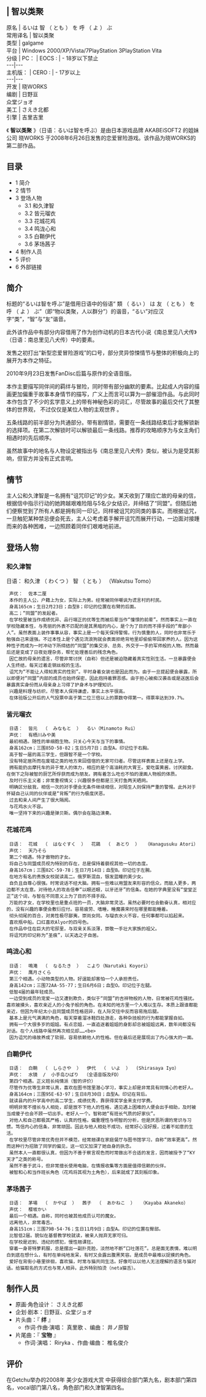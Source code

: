 |  智以类聚  
---  
原名  |  るいは  智  （  とも  ）  を  呼  （  よ  ）  ぶ   
常用译名  |  智以类聚   
类型  |  galgame   
平台  |  Windows 2000/XP/Vista/7PlayStation 3PlayStation Vita   
分级  |  PC：  |  EOCS  :  |  \- 18岁以下禁止   
---|---  
主机版：  |  CERO  :  |  \- 17岁以上   
---|---  
开发  |  晓WORKS   
编剧  |  日野亘   
众堂ジョオ  
美工  |  さえき北都   
引擎  |  吉里吉里   
  
《 **智以类聚** 》（日语：るいは智を呼ぶ）是由日本游戏品牌  AKABEiSOFT2  的姐妹公司  晓WORKS
于2008年6月26日发售的恋爱冒险游戏。该作品为晓WORKS的第二部作品。

##  目录

  * 1  简介 
  * 2  情节 
  * 3  登场人物 
    * 3.1  和久津智 
    * 3.2  皆元瑠衣 
    * 3.3  花城花鸡 
    * 3.4  鸣泷心和 
    * 3.5  白鞘伊代 
    * 3.6  茅场茜子 
  * 4  制作人员 
  * 5  评价 
  * 6  外部链接 

##  简介

标题的“るいは智を呼ぶ”是借用日语中的俗语“  類  （  るい  ）  は  友  （  とも  ）  を  呼  （  よ  ）
ぶ”（即“物以类聚，人以群分”）的谐音，“るい”对应汉字“类”，“智”与“友”谐音。

此外该作品中有部分内容借用了作为创作动机的日本古代小说《南总里见八犬传》（日语：南总里见八犬传）中的要素。

发售之初打出“新型恋爱冒险游戏”的口号，部分灵异惊悚情节与整体的积极向上的展开为本作之特征。

2010年9月23日发售FanDisc后篇与原作的全语音版。

本作主要描写同伴间的羁绊与冒险，同时带有部分幽默的要素。比起成人内容的描画更加偏重于故事本身情节的描写，广义上而言可以算为一部催泪作品。与此同时本作包含了不少的玄学意义上的带有神秘色彩的词汇，尽管故事的最后交代了其整体的世界观，
不过仅仅是某位人物的主观世界  。

五条线路的前半部分为共通部分。带有剧情锁，需要在一条线路结束后才能解锁新的选择项。在第二次解锁时可以解锁最后一条线路。推荐的攻略顺序为与女主角们相遇时的先后顺序。

虽然故事中的地名与人物设定被指出与《南总里见八犬传》类似，被认为是受其影响，但官方并没有正式言明。

##  情节

主人公和久津智是一名拥有“诅咒印记”的少女。某天收到了理应亡故的母亲的信，根据信中指示行动的她跨越艰难险阻与5名少女结识，并缔结了“同盟”。但随后她们便察觉到了所有人都是拥有同一印记，同样被诅咒的同类的事实。而根据诅咒，一旦触犯某种禁忌便会死去，主人公考虑着手解开诅咒而展开行动，一边面对接踵而来的各种困难，一边照顾着同伴们艰难地前进。

##  登场人物

###  和久津智

日语：  和久津  （  わくつ  ）  智  （  とも  ）  （Wakutsu Tomo）

     声优：  佐本二厘 
     本作的主人公，户籍上为女，实际上为男。经常被同伴嘲讽为谎言村的村民。 
     身高165cm；生日2月23日；血型B；印记的位置在右臂的后面。 
     高二；“同盟”的发起者。 
     在学校里被当作成绩优异、品行端正的优等生而被后辈当作“憧憬的前辈”。然而事实上一直在学校隐藏本性，与秀丽的外表不匹配的是其黑暗的内心，是个为了目的而不择手段的“卑鄙小人”。虽然表面上装作事事从容，事实上是一个每天保持警惕，行为慎重的人，同时也非常乐于勉强自己来逞强。不过本性上是个遇见流浪狗就会表面拒绝背地里却偷偷带回家养的人。因为这种性子而成为一时冲动下所缔结的“同盟”的集交涉、总务、外交于一手的军师般的人物。然而最后还是变成了日夜处理杂务，帮忙处理善后的残念角色。 
     因亡故的母亲的遗言，尽管非常讨厌（自称）但还是被迫隐藏着真实性别生活。一旦暴露便会人生终结，每天过着走钢丝般的生活。 
     诅咒为“不能让人得知真实的性别”。平时身着女装也是因此而为。由于一旦提起便会暴露，所以即便对“同盟”内部的成员也始终保密，因此抱持着罪恶感。由于担心被痴汉袭击或是送医后会暴露真实身份而从母亲身上习得了护身术与护理知识。 
     兴趣是料理与纺织，尽管本人保持谦虚，事实上水平很高。 
     在体验版公开后的人气投票中高于第二位三倍以上的票数夺得第一。得票率达到39.7%。 

###  皆元瑠衣

     日语：  皆元  （  みなもと  ）  るい（Minamoto Rui） 
     声优：  有栖川みや美 
     最初相遇。随性的单细胞生物。只关心今天与当下的事情。 
     身高162cm；三围85D·58·82；生日5月7日；血型A。印记位于右胸。 
     高于智一届的高三学生，但跟智不是一个学校。 
     没有特定居所而在废墟之类的地方来回借宿的无家可归者。尽管这样表面上还是在上学。 
     拥有能扔出摩托车的异于常人的体力，相应的是个高油耗的大胃王。爱吃蛋黄酱，讨厌甜食。在倒下之际被智的厨艺所俘获而成为朋友。拥有着怎么吃也不怕的漫画人物般的体质。 
     及时行乐主义者；非常重视情义；兴趣很多但都是三天打鱼两天晒网。 
     明确区分敌我，相信一次的对手便会无条件继续相信，对陌生人则保持严重的警惕。此外对于怀疑自己认同的伙伴或是“背叛”的行为极度厌恶。 
     过去和亲人间产生了很大隔阂。 
     与花鸡水火不容。 
     唯一坚持下来的兴趣是弹贝斯。偶尔会在路边演奏。 

###  花城花鸡

     日语：  花城  （  はなぐすく  ）  花鶏  （  あとり  ）  （Hanagusuku Atori） 
     声优：  天乃そら 
     第二个相遇。恃才傲物的才女。 
     将自己与同盟成员视为特别的存在，总是保持着藐视其他一切的态度。 
     身高167cm；三围82C·59·78；生日7月14日；血型B。印记位于左腕。 
     在地方有名的贵族女校就读高二。俄罗斯混血，银发蓝瞳的美少女。 
     自负且自尊心很强。时常说话不经大脑。拥有一些难以用盟友来形容的信众，而敌人更多，两边都不太在意。对待他人的攻击信奉“以眼还眼，以牙还牙”的信条。在她的字典里没有“堂堂正正”这个词，与智在不同意义上为了目的不择手段。 
     万能的才女，在学校里也是重点班的一员，大脑非常灵活。虽然必要时也会勤奋认真，相对应的，没有兴趣的事便会敷衍应付。容易疲劳、嗜睡，睡魔袭来时在哪里都能睡着。 
     彻头彻尾的百合，对男性极尽鄙夷，崇尚女同。与瑠衣水火不容，任何事都可以掐起来。 
     喜欢瓶中船。口红喜欢Alyor的四号色。 
     在作品中住在巨大的宅邸里，与双亲关系淡薄，崇敬一手壮大家族的祖父。 
     将诅咒的印记称为“圣痕”，以天选之子自居。 

###  鸣泷心和

     日语：  鳴滝  （  なるたき  ）  こより（Narutaki Koyori） 
     声优：  鹰月さくら 
     第三个相遇。小动物类型的人物。好逞能却害怕一个人承担责任。 
     身高142cm；三围72AA·55·77；生日6月6日；血型O。印记位于左腿。 
     低智4届的最年轻成员。 
     一边受到成员的宠爱一边又遭到欺负，类似于“同盟”的吉祥物般的人物，日常被花鸡性骚扰。喜欢被摸头，喜欢亲近人的小兔子般的角色。在未知的地方里一个人难以生存。本质上跟谁都能亲近，但因为年纪太小且同盟成员性格迥异，在人际交往中反而容易拖后腿。 
     基本上是元气满满的角色，每天穿着溜冰鞋四处游走，各种杂技般的行为都能掌握自如。 
     拥有一个大很多岁的姐姐。有点恋姐，一直追逐着姐姐的身影却总被姐姐远离，数年间都没有对话。在个人线路中虽然再次相见却……<be>
     因为诅咒的缘故养成了软弱，容易依赖他人的性格。但在最后还是展现出了内心强大的一面。 

###  白鞘伊代

     日语：  白鞘  （  しらさや  ）  伊代  （  いよ  ）  (Shirasaya Iyo） 
     声优：  水镜  /  小手岛ひばり  （全语音版及FD） 
     第四个相遇。正义班长纯情派（智的评价） 
     尽管作为优等生非常认真，喜欢在图书馆里潜心学习，事实上却是非常具有同情心的老好人。 
     身高164cm；三围95E·63·97；生日8月30日；血型A。印记在背后。 
     就读县内的升学高中的高二学生，成绩优秀，靠获得奖学金来支付学费。 
     明明非常不擅长与人相处，却是放不下他人的性格，遇见遇上困难的人便会出手相助，及时被当成傻子也会不顾一切出手。老好人一个。智称她“有班长气质的好家伙”。 
     对他人和自己都极其严格，认真的性格，偏重理性与明智的分析，但是厌恶所谓的常识与习惯。笃信内心的信条，非常顽固。因此与他人相处不成功，经常好心没好报，过着不如意的生活。 
     在学校里尽管非常优秀但并不模范，经常翘课在家庭餐厅与图书馆学习，自称“效率更高”。然而这种行为招致了同学的偏见，这一切又加深了她自身的执念。 
     虽然本人一直都很认真，但因为不善于察言观色而时常做出不合适的发言，因而被授予了“KY天才”之类的称号。 
     虽然不善于武斗，但非常擅长使用电脑，在情报收集等方面是值得信赖的伙伴。 
     被智和心和当作班长角色（花鸡将其视为土角色），后来就成了其刻板印象。 

###  茅场茜子

     日语：  茅場  （  かやば  ）  茜子  （  あかねこ  ）  （Kayaba Akaneko） 
     声优：  樱坂かい 
     最后一个相遇。自称，同时也被其他成员认可的魔女。 
     远离他人，非常毒舌。 
     身高151cm；三围79B·54·76；生日11月9日；血型A。印记的位置在臀部。 
     比智低2届。貌似在基督教学校就读，被亲人抛弃无家可归。 
     在学校是迟到、违纪的惯犯，慢性翘课狂。 
     穿着一身哥特萝莉服，总是摆出一副扑克脸，淡然地不断“口吐莲花”。总是面无表情，难以明白到底在想什么，有时在单纯地发呆，有时又会露出腹黑笑容。是成员中最难以捉摸的角色。 
     爱好在背街小巷里徘徊，喜欢猫，时常与猫共同生活。好像可以以他人无法理解的语言与猫对话。给猫取名的方式也与常人相异。此外特别怕烫（neta猫舌）。 

##  制作人员

  * 原画·角色设计：  さえき北都 
  * 企划·剧本：日野亘、众堂ジョオ 
  * 片头曲：『 **绊** 』 
    * 作词·作曲·演唱：  真里歌  、编曲：  井ノ原智 
  * 片尾曲：『 **宝物** 』 
    * 作词·演唱：  Riryka  、作曲·编曲：  椎名俊介 

##  评价

在Getchu举办的2008年  美少女游戏大赏  中获得综合部门第九名，剧本部门第四名，vocal部门第八名，角色部门和久津智第四名。